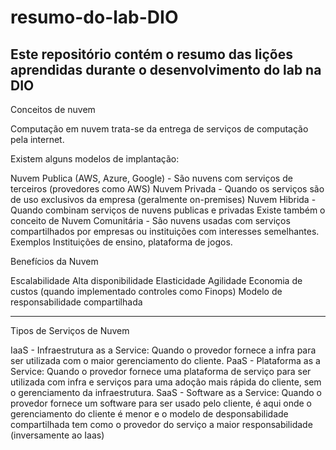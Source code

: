 # resumo-do-lab-DIO
Este repositório contém o resumo das lições aprendidas durante o desenvolvimento do lab na DIO
------------------------------------------------------------------------------------------------------------------------------------------------------------------------------------------------------------------------------

Conceitos de nuvem

Computação em nuvem trata-se da entrega de serviços de computação pela internet.

Existem alguns modelos de implantação:

Nuvem Publica (AWS, Azure, Google) - São nuvens com serviços de terceiros (provedores como AWS)
Nuvem Privada - Quando os serviços são de uso exclusivos da empresa (geralmente on-premises) 
Nuvem Hibrida - Quando combinam serviços de nuvens publicas e privadas
Existe também o conceito de Nuvem Comunitária -  São nuvens usadas com serviços compartilhados por empresas ou instituições com interesses semelhantes. Exemplos Instituições de ensino, plataforma de jogos. 

Benefícios da Nuvem

Escalabilidade
Alta disponibilidade
Elasticidade
Agilidade
Economia de custos (quando implementado controles como Finops)
Modelo de responsabilidade compartilhada

------------------------------------------------------------------------------------------------------------------------------------------------------------------------------------------------------------------------------

Tipos de Serviços de Nuvem

IaaS - Infraestrutura as a Service:  Quando o provedor fornece a infra para ser utilizada com o maior gerenciamento do cliente.
PaaS - Plataforma as a Service: Quando o provedor fornece uma plataforma de serviço para ser utilizada com infra e serviços para uma adoção mais rápida do cliente, sem o gerenciamento da infraestrutura.
SaaS - Software as a Service: Quando o provedor fornece um software para ser usado pelo cliente, é aqui onde o gerenciamento do cliente é menor e o modelo de desponsabilidade compartilhada tem como o provedor do serviço a maior responsabilidade (inversamente ao Iaas)
